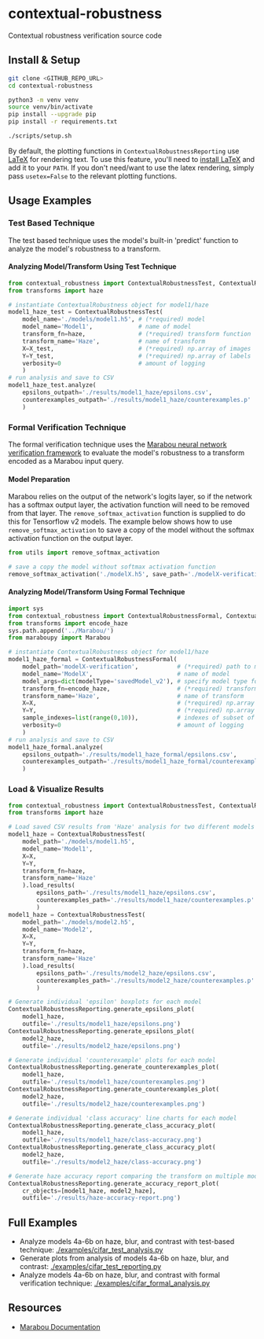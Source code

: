 # contextual-robustness

Contextual robustness verification source code

## Install & Setup

```sh
git clone <GITHUB_REPO_URL>
cd contextual-robustness

python3 -m venv venv
source venv/bin/activate
pip install --upgrade pip
pip install -r requirements.txt

./scripts/setup.sh
```

By default, the plotting functions in `ContextualRobustnessReporting` use [LaTeX](https://www.latex-project.org/get/) for rendering text. To use this feature, you'll need to [install LaTeX](https://www.latex-project.org/get/) and add it to your `PATH`. If you don't need/want to use the latex rendering, simply pass `usetex=False` to the relevant plotting functions.

## Usage Examples

### Test Based Technique

The test based technique uses the model's built-in 'predict' function to analyze the model's robustness to a transform.

#### Analyzing Model/Transform Using Test Technique

```python
from contextual_robustness import ContextualRobustnessTest, ContextualRobustnessReporting
from transforms import haze

# instantiate ContextualRobustness object for model1/haze
model1_haze_test = ContextualRobustnessTest(
    model_name='./models/model1.h5', # (*required) model
    model_name='Model1',             # name of model
    transform_fn=haze,               # (*required) transform function
    transform_name='Haze',           # name of transform
    X=X_test,                        # (*required) np.array of images
    Y=Y_test,                        # (*required) np.array of labels
    verbosity=0                      # amount of logging
    )
# run analysis and save to CSV
model1_haze_test.analyze(
    epsilons_outpath='./results/model1_haze/epsilons.csv',
    counterexamples_outpath='./results/model1_haze/counterexamples.p'
    )
```

### Formal Verification Technique

The formal verification technique uses the [Marabou neural network verification framework](https://github.com/NeuralNetworkVerification/Marabou) to evaluate the model's robustness to a transform encoded as a Marabou input query.

#### Model Preparation

Marabou relies on the output of the network's logits layer, so if the network has a softmax output layer, the activation function will need to be removed from that layer. The `remove_softmax_activation` function is supplied to do this for Tensorflow v2 models. The example below shows how to use `remove_softmax_activation` to save a copy of the model without the softmax activation function on the output layer.

```python
from utils import remove_softmax_activation

# save a copy the model without softmax activation function
remove_softmax_activation('./modelX.h5', save_path='./modelX-verification')
```

#### Analyzing Model/Transform Using Formal Technique

```python
import sys
from contextual_robustness import ContextualRobustnessFormal, ContextualRobustnessReporting
from transforms import encode_haze
sys.path.append('../Marabou/')
from maraboupy import Marabou

# instantiate ContextualRobustness object for model1/haze
model1_haze_formal = ContextualRobustnessFormal(
    model_path='modelX-verification',           # (*required) path to model
    model_name='ModelX',                        # name of model
    model_args=dict(modelType='savedModel_v2'), # specify model type for marabou
    transform_fn=encode_haze,                   # (*required) transform encoder function
    transform_name='Haze',                      # name of transform
    X=X,                                        # (*required) np.array of images
    Y=Y,                                        # (*required) np.array of labels
    sample_indexes=list(range(0,10)),           # indexes of subset of samples to test
    verbosity=0                                 # amount of logging
    )
# run analysis and save to CSV
model1_haze_formal.analyze(
    epsilons_outpath='./results/model1_haze_formal/epsilons.csv',
    counterexamples_outpath='./results/model1_haze_formal/counterexamples.p'
    )
```

### Load & Visualize Results

```python
from contextual_robustness import ContextualRobustnessTest, ContextualRobustnessReporting
from transforms import haze

# Load saved CSV results from 'Haze' analysis for two different models
model1_haze = ContextualRobustnessTest(
    model_path='./models/model1.h5',
    model_name='Model1',
    X=X,
    Y=Y,
    transform_fn=haze,
    transform_name='Haze'
    ).load_results(
        epsilons_path='./results/model1_haze/epsilons.csv',
        counterexamples_path='./results/model1_haze/counterexamples.p'
        )
model1_haze = ContextualRobustnessTest(
    model_path='./models/model2.h5',
    model_name='Model2',
    X=X,
    Y=Y,
    transform_fn=haze,
    transform_name='Haze'
    ).load_results(
        epsilons_path='./results/model2_haze/epsilons.csv',
        counterexamples_path='./results/model2_haze/counterexamples.p'
        )

# Generate individual 'epsilon' boxplots for each model
ContextualRobustnessReporting.generate_epsilons_plot(
    model1_haze,
    outfile='./results/model1_haze/epsilons.png')
ContextualRobustnessReporting.generate_epsilons_plot(
    model2_haze,
    outfile='./results/model2_haze/epsilons.png')

# Generate individual 'counterexample' plots for each model
ContextualRobustnessReporting.generate_counterexamples_plot(
    model1_haze,
    outfile='./results/model1_haze/counterexamples.png')
ContextualRobustnessReporting.generate_counterexamples_plot(
    model2_haze,
    outfile='./results/model2_haze/counterexamples.png')

# Generate individual 'class accuracy' line charts for each model
ContextualRobustnessReporting.generate_class_accuracy_plot(
    model1_haze,
    outfile='./results/model1_haze/class-accuracy.png')
ContextualRobustnessReporting.generate_class_accuracy_plot(
    model2_haze,
    outfile='./results/model2_haze/class-accuracy.png')

# Generate haze accuracy report comparing the transform on multiple models
ContextualRobustnessReporting.generate_accuracy_report_plot(
    cr_objects=[model1_haze, model2_haze],
    outfile='./results/haze-accuracy-report.png')
```

## Full Examples

* Analyze models 4a-6b on haze, blur, and contrast with test-based technique: [./examples/cifar_test_analysis.py](./examples/cifar_test_analysis.py)
* Generate plots from analysis of models 4a-6b on haze, blur, and contrast: [./examples/cifar_test_reporting.py](./examples/cifar_test_analysis.py)
* Analyze models 4a-6b on haze, blur, and contrast with formal verification technique: [./examples/cifar_formal_analysis.py](./examples/cifar_formal_analysis.py)

## Resources

* [Marabou Documentation](https://neuralnetworkverification.github.io/Marabou/)
